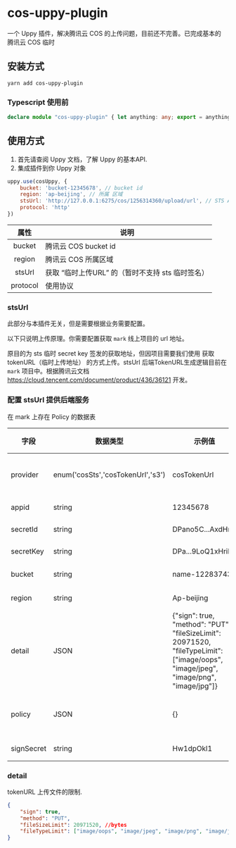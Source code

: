 # cos-uppy-plugin

一个 Uppy 插件，解决腾讯云 COS 的上传问题，目前还不完善。已完成基本的 腾讯云 COS 临时

## 安装方式

```shell
yarn add cos-uppy-plugin
```

### Typescript 使用前

```typescript
declare module "cos-uppy-plugin" { let anything: any; export = anything }
```

## 使用方式

1. 首先请查阅 Uppy 文档，了解 Uppy 的基本API.
2. 集成插件到你 Uppy 对象

```js
uppy.use(cosUppy, {
    bucket: 'bucket-12345678', // bucket id
    region: 'ap-beijing', // 所属 区域
    stsUrl: 'http://127.0.0.1:6275/cos/1256314360/upload/url', // STS API URL
    protocol: 'http'
})
```

|   属性   | 说明                                             |
| :------: | ------------------------------------------------ |
|  bucket  | 腾讯云 COS bucket id                             |
|  region  | 腾讯云 COS 所属区域                              |
|  stsUrl  | 获取 “临时上传URL” 的（暂时不支持 sts 临时签名） |
| protocol | 使用协议                                         |



### stsUrl

此部分与本插件无关，但是需要根据业务需要配置。

以下只说明上传原理。你需要配置获取 `mark` 线上项目的 url 地址。 

原目的为 sts 临时 secret key 签发的获取地址，但因项目需要我们使用 获取 tokenURL（临时上传地址） 的方式上传。stsUrl 后端TokenURL生成逻辑目前在`mark` 项目中。根据腾讯云文档 https://cloud.tencent.com/document/product/436/36121 开发。

### 配置 stsUrl 提供后端服务

在 mark 上存在 Policy 的数据表

| 字段       | 数据类型                          | 示例值                                                       | 用途                                                         | 必选 |
| ---------- | --------------------------------- | ------------------------------------------------------------ | ------------------------------------------------------------ | ---- |
| provider   | enum('cosSts','cosTokenUrl','s3') | cosTokenUrl                                                  | 服务类型，现在仅 cosTokenUrl 有效                            |      |
| appid      | string                            | 12345678                                                     | COS 提供 APPID                                               | *    |
| secretId   | string                            | DPano5C...AxdHrib                                            | COS 提供 SecretId                                            | *    |
| secretKey  | string                            | DPa...9LoQ1xHrib                                             | COS 提供 SecretKey                                           | *    |
| bucket     | string                            | name-122837431                                               | COS 提供 bucket 名称                                         | *    |
| region     | string                            | Ap-beijing                                                   | COS 提供 所属区                                              | *    |
| detail     | JSON                              | {"sign": true, "method": "PUT", "fileSizeLimit": 20971520, "fileTypeLimit": ["image/oops", "image/jpeg", "image/png", "image/jpg"]} | tokenURL 签发详细配置，上传文件的类型、方式、文件大小类型限制。 | *    |
| policy     | JSON                              | {}                                                           | COS 的 Policy 细则，暂时无用                                 |      |
| signSecret | string                            | Hw1dpOkl1                                                    | 自用签名加密                                                 |      |



### detail

tokenURL 上传文件的限制.

```json
{
    "sign": true,
    "method": "PUT",
    "fileSizeLimit": 20971520, //bytes
    "fileTypeLimit": ["image/oops", "image/jpeg", "image/png", "image/jpg"]
}
```

